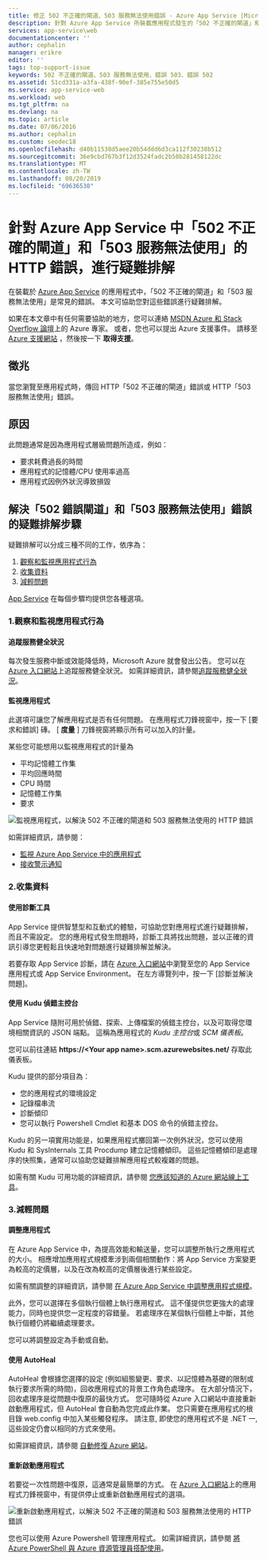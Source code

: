 ```yaml
---
title: 修正 502 不正確的閘道、503 服務無法使用錯誤 - Azure App Service |Microsoft Docs
description: 針對 Azure App Service 所裝載應用程式發生的「502 不正確的閘道」和「503 服務無法使用」錯誤，進行疑難排解。
services: app-service\web
documentationcenter: ''
author: cephalin
manager: erikre
editor: ''
tags: top-support-issue
keywords: 502 不正確的閘道、503 服務無法使用、錯誤 503、錯誤 502
ms.assetid: 51cd331a-a3fa-438f-90ef-385e755e50d5
ms.service: app-service-web
ms.workload: web
ms.tgt_pltfrm: na
ms.devlang: na
ms.topic: article
ms.date: 07/06/2016
ms.author: cephalin
ms.custom: seodec18
ms.openlocfilehash: d40b11538d5aee20b54ddd6d3ca112f30238b512
ms.sourcegitcommit: 36e9cbd767b3f12d3524fadc2b50b281458122dc
ms.translationtype: MT
ms.contentlocale: zh-TW
ms.lasthandoff: 08/20/2019
ms.locfileid: "69636530"
---
```

# <a name="troubleshoot-http-errors-of-502-bad-gateway-and-503-service-unavailable-in-azure-app-service"></a>針對 Azure App Service 中「502 不正確的閘道」和「503 服務無法使用」的 HTTP 錯誤，進行疑難排解
在裝載於 [Azure App Service](https://go.microsoft.com/fwlink/?LinkId=529714) 的應用程式中，「502 不正確的閘道」和「503 服務無法使用」是常見的錯誤。 本文可協助您對這些錯誤進行疑難排解。

如果在本文章中有任何需要協助的地方，您可以連絡 [MSDN Azure 和 Stack Overflow 論壇](https://azure.microsoft.com/support/forums/)上的 Azure 專家。 或者，您也可以提出 Azure 支援事件。 請移至 [Azure 支援網站](https://azure.microsoft.com/support/options/) ，然後按一下 **取得支援**。

## <a name="symptom"></a>徵兆
當您瀏覽至應用程式時，傳回 HTTP「502 不正確的閘道」錯誤或 HTTP「503 服務無法使用」錯誤。

## <a name="cause"></a>原因
此問題通常是因為應用程式層級問題所造成，例如：

* 要求耗費過長的時間
* 應用程式的記憶體/CPU 使用率過高
* 應用程式因例外狀況導致損毀

## <a name="troubleshooting-steps-to-solve-502-bad-gateway-and-503-service-unavailable-errors"></a>解決「502 錯誤閘道」和「503 服務無法使用」錯誤的疑難排解步驟
疑難排解可以分成三種不同的工作，依序為：

1. [觀察和監視應用程式行為](#observe)
2. [收集資料](#collect)
3. [減輕問題](#mitigate)

[App Service](overview.md) 在每個步驟均提供您各種選項。

<a name="observe" />

### <a name="1-observe-and-monitor-application-behavior"></a>1.觀察和監視應用程式行為
#### <a name="track-service-health"></a>追蹤服務健全狀況
每次發生服務中斷或效能降低時，Microsoft Azure 就會發出公告。 您可以在 [Azure 入口網站](https://portal.azure.com/)上追蹤服務健全狀況。 如需詳細資訊，請參閱[追蹤服務健全狀況](../monitoring-and-diagnostics/insights-service-health.md)。

#### <a name="monitor-your-app"></a>監視應用程式
此選項可讓您了解應用程式是否有任何問題。 在應用程式刀鋒視窗中，按一下 [要求和錯誤] 磚。 [ **度量** ] 刀鋒視窗將顯示所有可以加入的計量。

某些您可能想用以監視應用程式的計量為

* 平均記憶體工作集
* 平均回應時間
* CPU 時間
* 記憶體工作集
* 要求

![監視應用程式，以解決 502 不正確的閘道和 503 服務無法使用的 HTTP 錯誤](./media/app-service-web-troubleshoot-HTTP-502-503/1-monitor-metrics.png)

如需詳細資訊，請參閱：

* [監視 Azure App Service 中的應用程式](web-sites-monitor.md)
* [接收警示通知](../monitoring-and-diagnostics/insights-receive-alert-notifications.md)

<a name="collect" />

### <a name="2-collect-data"></a>2.收集資料
#### <a name="use-the-diagnostics-tool"></a>使用診斷工具
App Service 提供智慧型和互動式的體驗，可協助您對應用程式進行疑難排解，而且不需設定。 您的應用程式發生問題時，診斷工具將找出問題，並以正確的資訊引導您更輕鬆且快速地對問題進行疑難排解並解決。

若要存取 App Service 診斷，請在 [Azure 入口網站](https://portal.azure.com)中瀏覽至您的 App Service 應用程式或 App Service Environment。 在左方導覽列中，按一下 [診斷並解決問題]。

#### <a name="use-the-kudu-debug-console"></a>使用 Kudu 偵錯主控台
App Service 隨附可用於偵錯、探索、上傳檔案的偵錯主控台，以及可取得您環境相關資訊的 JSON 端點。 這稱為應用程式的 *Kudu 主控台*或 *SCM 儀表板*。

您可以前往連結 **https://&lt;Your app name>.scm.azurewebsites.net/** 存取此儀表板。

Kudu 提供的部分項目為：

* 您的應用程式的環境設定
* 記錄檔串流
* 診斷傾印
* 您可以執行 Powershell Cmdlet 和基本 DOS 命令的偵錯主控台。

Kudu 的另一項實用功能是，如果應用程式擲回第一次例外狀況，您可以使用 Kudu 和 SysInternals 工具 Procdump 建立記憶體傾印。 這些記憶體傾印是處理序的快照集，通常可以協助您疑難排解應用程式較複雜的問題。

如需有關 Kudu 可用功能的詳細資訊，請參閱 [您應該知道的 Azure 網站線上工具](https://azure.microsoft.com/blog/windows-azure-websites-online-tools-you-should-know-about/)。

<a name="mitigate" />

### <a name="3-mitigate-the-issue"></a>3.減輕問題
#### <a name="scale-the-app"></a>調整應用程式
在 Azure App Service 中，為提高效能和輸送量，您可以調整所執行之應用程式的大小。 相應增加應用程式規模牽涉到兩個相關動作：將 App Service 方案變更為較高的定價層，以及在改為較高的定價層後進行某些設定。

如需有關調整的詳細資訊，請參閱 [在 Azure App Service 中調整應用程式規模](manage-scale-up.md)。

此外，您可以選擇在多個執行個體上執行應用程式。 這不僅提供您更強大的處理能力，同時也提供您一定程度的容錯量。 若處理序在某個執行個體上中斷，其他執行個體仍將繼續處理要求。

您可以將調整設定為手動或自動。

#### <a name="use-autoheal"></a>使用 AutoHeal
AutoHeal 會根據您選擇的設定 (例如組態變更、要求、以記憶體為基礎的限制或執行要求所需的時間)，回收應用程式的背景工作角色處理序。 在大部分情況下，回收處理序是從問題中復原的最快方式。 您可隨時從 Azure 入口網站中直接重新啟動應用程式，但 AutoHeal 會自動為您完成此作業。 您只需要在應用程式的根目錄 web.config 中加入某些觸發程序。 請注意, 即使您的應用程式不是 .NET 一, 這些設定仍會以相同的方式來使用。

如需詳細資訊，請參閱 [自動修復 Azure 網站](https://azure.microsoft.com/blog/auto-healing-windows-azure-web-sites/)。

#### <a name="restart-the-app"></a>重新啟動應用程式
若要從一次性問題中復原，這通常是最簡單的方式。 在 [Azure 入口網站](https://portal.azure.com/)上的應用程式刀鋒視窗中，有提供停止或重新啟動應用程式的選項。

 ![重新啟動應用程式，以解決 502 不正確的閘道和 503 服務無法使用的 HTTP 錯誤](./media/app-service-web-troubleshoot-HTTP-502-503/2-restart.png)

您也可以使用 Azure Powershell 管理應用程式。 如需詳細資訊，請參閱 [將 Azure PowerShell 與 Azure 資源管理員搭配使用](../powershell-azure-resource-manager.md)。

